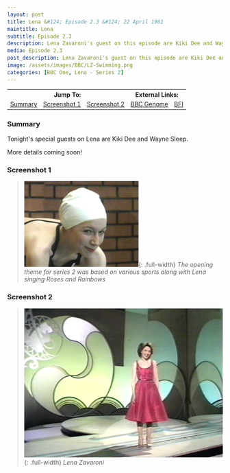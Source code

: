 ```yaml
---
layout: post
title: Lena &#124; Episode 2.3 &#124; 22 April 1981
maintitle: Lena
subtitle: Episode 2.3
description: Lena Zavaroni's guest on this episode are Kiki Dee and Wayne Sleep.
media: Episode 2.3
post_description: Lena Zavaroni's guest on this episode are Kiki Dee and Wayne Sleep.
image: /assets/images/BBC/LZ-Swimming.png
categories: [BBC One, Lena - Series 2]
---
```


<table>
<tr align="center">
<th colspan="3">Jump To:</th>
<th colspan="2">External Links:</th>
</tr>
<tr align="center">
<td><a href="#summary">Summary</a></td>
<td><a href="#screenshot-1">Screenshot 1</a></td>
<td><a href="#screenshot-2">Screenshot 2</a></td>
<td><a href="https://genome.ch.bbc.co.uk/2b49fefb8d6d4118828a393886fe475d">BBC Genome</a></td>
<td><a href="https://www.bfi.org.uk/films-tv-people/4ce2b843899f0">BFI</a></td>
</tr>
</table>

### Summary
Tonight's special guests on Lena are Kiki Dee and Wayne Sleep.

More details coming soon!

### Screenshot 1
> ![](/assets/images/BBC/LZ-Swimming.png){: .full-width}
<cite>The opening theme for series 2 was based on various sports along with Lena singing Roses and Rainbows</cite>

### Screenshot 2
> ![](/assets/images/BBC/Lena-1981-04-22.png){: .full-width}
<cite>Lena Zavaroni</cite>
